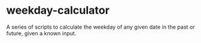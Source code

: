 # weekday-calculator
A series of scripts to calculate the weekday of any given date in the past or future, given a known input.
